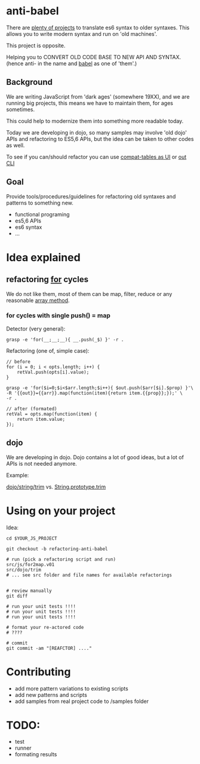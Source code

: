 # anti-babel

There are [plenty of projects](https://github.com/addyosmani/es6-tools) to translate es6 syntax to older syntaxes.
This allows you to write modern syntax and run on 'old machines'.

This project is opposite.

Helping you to 
CONVERT OLD CODE BASE TO NEW API AND SYNTAX.
(hence anti- in the name and [babel](https://babeljs.io) as one of 'them'.)

## Background
We are writing JavaScript from 'dark ages' (somewhere 19XX), and 
we are running big projects, this means we have to maintain them,
for ages sometimes.

This could help to modernize them into something more readable today.

Today we are developing in dojo, so many samples may involve 'old dojo' APIs and 
refactoring to ES5,6 APIs, but the idea can be taken to other codes as well.

To see if you can/should refactor you can use [compat-tables as UI](https://kangax.github.io/compat-table/es6/) 
or [out CLI](https://github.com/gratex/compat-table)

## Goal

Provide tools/procedures/guidelines for refactoring old syntaxes and patterns to something new.

- functional programing
- es5,6 APIs
- es6 syntax
- ...

# Idea explained

## refactoring [for](https://developer.mozilla.org/en-US/docs/Web/JavaScript/Reference/Statements/for) cycles

We do not like them, most of them can be map, filter, reduce 
or any reasonable [array method](https://developer.mozilla.org/en-US/docs/Web/JavaScript/Reference/Global_Objects/Array).

### for cycles with single push() = map

Detector (very general):

	grasp -e 'for(__;__;__){ __.push(_$) }' -r .

Refactoring (one of, simple case):

	// before
	for (i = 0; i < opts.length; i++) {
	    retVal.push(opts[i].value);
	}

 	grasp -e 'for($i=0;$i<$arr.length;$i++){ $out.push($arr[$i].$prop) }'\
 	-R '{{out}}={{arr}}.map(function(item){return item.{{prop}};});' \
 	-r .

	// after (formated)
	retVal = opts.map(function(item) {
    	return item.value;
	});

## dojo

We are developing in dojo.
Dojo contains a lot of good ideas, but a lot of APIs is not needed anymore.

Example: 

[dojo/string/trim](https://dojotoolkit.org/reference-guide/1.7/dojo/string/trim.html) vs.
[String.prototype.trim](https://developer.mozilla.org/en-US/docs/Web/JavaScript/Reference/Global_Objects/String/Trim) 


# Using on your project

Idea:

	cd $YOUR_JS_PROJECT
	
	git checkout -b refactoring-anti-babel

	# run (pick a refactoring script and run)
	src/js/for2map.v01
	src/dojo/trim
	# ... see src folder and file names for available refactorings


	# review manually
	git diff

	# run your unit tests !!!!
	# run your unit tests !!!!
	# run your unit tests !!!!
	
	# format your re-actored code
	# ????

	# commit 
	git commit -am "[REAFCTOR] ...."


# Contributing

- add more pattern variations to existing scripts
- add new patterns and scripts
- add samples from real project code to /samples folder

# TODO:

- test
- runner
- formating results











	









